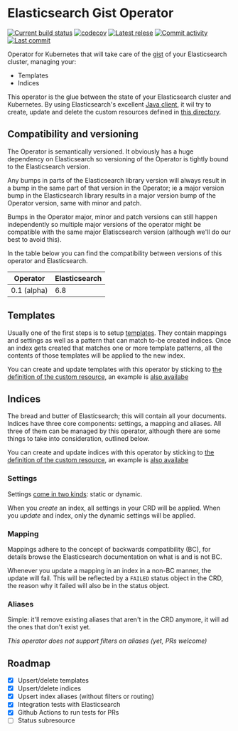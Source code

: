 # Elasticsearch Gist Operator

[![Current build status](https://github.com/frankkoornstra/elasticsearch-gist-operator/workflows/Build%20and%20test%20code/badge.svg)](https://github.com/frankkoornstra/elasticsearch-gist-operator/actions?query=branch%3Amaster)
[![codecov](https://codecov.io/gh/frankkoornstra/elasticsearch-gist-operator/branch/master/graph/badge.svg)](https://codecov.io/gh/frankkoornstra/elasticsearch-gist-operator)
[![Latest relese](https://img.shields.io/github/v/release/frankkoornstra/elasticsearch-gist-operator)](https://github.com/frankkoornstra/elasticsearch-gist-operator/releases)
[![Commit activity](https://img.shields.io/github/commit-activity/m/frankkoornstra/elasticsearch-gist-operator)](https://github.com/frankkoornstra/elasticsearch-gist-operator/pulse)
[![Last commit](https://img.shields.io/github/last-commit/frankkoornstra/elasticsearch-gist-operator)](https://github.com/frankkoornstra/elasticsearch-gist-operator/commits/master)

Operator for Kubernetes that will take care of the [gist](https://www.dictionary.com/browse/gist) of your Elasticsearch cluster, managing your:
* Templates
* Indices

This operator is the glue between the state of your Elasticsearch cluster and Kubernetes.
By using Elasticsearch's excellent [Java client](https://www.elastic.co/guide/en/elasticsearch/client/java-rest/current/index.html), it wil try to create, update and delete the custom resources defined in [this directory](crd/).

## Compatibility and versioning

The Operator is semantically versioned. It obviously has a huge dependency on Elasticsearch so versioning of the Operator is tightly bound to the Elasticsearch version.

Any bumps in parts of the Elasticsearch library version will always result in a bump in the same part of that version in the Operator; ie a major version bump in the Elasticsearch library results in a major version bump of the Operator version, same with minor and patch.

Bumps in the Operator major, minor and patch versions can still happen independently so multiple major versions of the operator might be compatible with the same major Elatiscsearch version (although we'll do our best to avoid this).

In the table below you can find the compatibility between versions of this operator and Elasticsearch.

| Operator    | Elasticsearch |
|-------------|---------------|
| 0.1 (alpha) | 6.8           |

## Templates

Usually one of the first steps is to setup [templates](https://www.elastic.co/guide/en/elasticsearch/reference/6.8/indices-templates.html#indices-templates).
They contain mappings and settings as well as a pattern that can match to-be created indices.
Once an index gets created that matches one or more template patterns, all the contents of those templates will be applied to the new index.

You can create and update templates with this operator by sticking to [the definition of the custom resource](crd/crd-template.yaml), an example is [also availabe](crd/template.yaml)

## Indices

The bread and butter of Elasticsearch; this will contain all your documents.
Indices have three core components: settings, a mapping and aliases.
All three of them can be managed by this operator, although there are some things to take into consideration, outlined below.

You can create and update indices with this operator by sticking to [the definition of the custom resource](crd/crd-index.yaml), an example is [also availabe](crd/index.yaml)

### Settings

Settings [come in two kinds](https://www.elastic.co/guide/en/elasticsearch/reference/current/index-modules.html#index-modules-settings): static or dynamic.

When you _create_ an index, all settings in your CRD will be applied.
When you _update_ and index, only the dynamic settings will be applied.

### Mapping

Mappings adhere to the concept of backwards compatibility (BC), for details browse the Elasticsearch documentation on what is and is not BC.

Whenever you update a mapping in an index in a non-BC manner, the update will fail.
This will be reflected by a `FAILED` status object in the CRD, the reason why it failed will also be in the status object.

### Aliases

Simple: it'll remove existing aliases that aren't in the CRD anymore, it will ad the ones that don't exist yet.

*This operator does not support filters on aliases (yet, PRs welcome)*

## Roadmap

- [x] Upsert/delete templates
- [x] Upsert/delete indices
- [x] Upsert index aliases (without filters or routing)
- [x] Integration tests with Elasticsearch
- [x] Github Actions to run tests for PRs
- [ ] Status subresource
